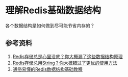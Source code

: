 # 理解Redis基础数据结构

各个数据结构是如何做到尽可能节省内存的？

## 参考资料
1. [Redis存储总是心里没底？你大概漏了这些数据结构原理](https://mp.weixin.qq.com/s?__biz=MzI4NTA1MDEwNg==&mid=2650773777&idx=1&sn=6b35b1527dea6e201f51ddf0175ccd10&chksm=f3f92c84c48ea592b836600638e95eb46344e5bb1699cad27ba80b2801944542320ef4e34cf9&mpshare=1&scene=24&srcid=0107LvM3cFkIJRaT7e6HmudQ&key=5f61bbc2a59beb948b7e190f78de5cc04ac0b4000e8cf53c5e94c53efa0c2dfd15fe5eefb5dc5b968211370dcc62259b208c5de4940338df3a7c9889da2d1e6cb4b13ec6714187771d4f2fe7ef4e1ba9&ascene=0&uin=Nzc3MzQ2MTgy)
1. [Redis存储总用String？你大概错过了更优的使用方法](https://mp.weixin.qq.com/s?__biz=MzI4NTA1MDEwNg==&mid=2650773501&idx=1&sn=fb640d105ba1cb9a1e4dd181c1e9aac2&chksm=f3f92268c48eab7eed67f2965124007fd03e2c51bc72c09d4c8bdf75083c0a5152b32784b326&scene=21#wechat_redirect)
2. [通俗易懂的Redis数据结构基础教程](https://juejin.im/post/5b53ee7e5188251aaa2d2e16)